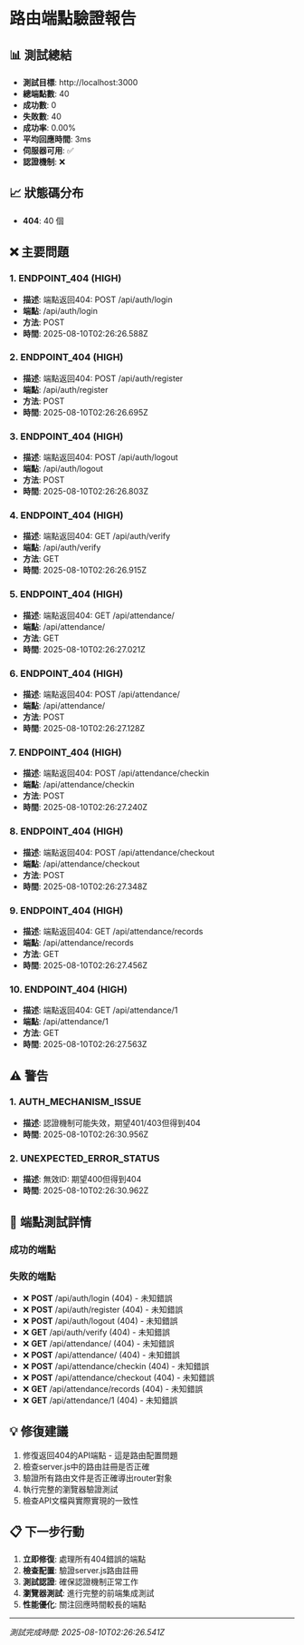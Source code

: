 # 路由端點驗證報告

## 📊 測試總結

- **測試目標**: http://localhost:3000
- **總端點數**: 40
- **成功數**: 0
- **失敗數**: 40
- **成功率**: 0.00%
- **平均回應時間**: 3ms
- **伺服器可用**: ✅
- **認證機制**: ❌

## 📈 狀態碼分布

- **404**: 40 個

## ❌ 主要問題

### 1. ENDPOINT_404 (HIGH)
- **描述**: 端點返回404: POST /api/auth/login
- **端點**: /api/auth/login
- **方法**: POST
- **時間**: 2025-08-10T02:26:26.588Z

### 2. ENDPOINT_404 (HIGH)
- **描述**: 端點返回404: POST /api/auth/register
- **端點**: /api/auth/register
- **方法**: POST
- **時間**: 2025-08-10T02:26:26.695Z

### 3. ENDPOINT_404 (HIGH)
- **描述**: 端點返回404: POST /api/auth/logout
- **端點**: /api/auth/logout
- **方法**: POST
- **時間**: 2025-08-10T02:26:26.803Z

### 4. ENDPOINT_404 (HIGH)
- **描述**: 端點返回404: GET /api/auth/verify
- **端點**: /api/auth/verify
- **方法**: GET
- **時間**: 2025-08-10T02:26:26.915Z

### 5. ENDPOINT_404 (HIGH)
- **描述**: 端點返回404: GET /api/attendance/
- **端點**: /api/attendance/
- **方法**: GET
- **時間**: 2025-08-10T02:26:27.021Z

### 6. ENDPOINT_404 (HIGH)
- **描述**: 端點返回404: POST /api/attendance/
- **端點**: /api/attendance/
- **方法**: POST
- **時間**: 2025-08-10T02:26:27.128Z

### 7. ENDPOINT_404 (HIGH)
- **描述**: 端點返回404: POST /api/attendance/checkin
- **端點**: /api/attendance/checkin
- **方法**: POST
- **時間**: 2025-08-10T02:26:27.240Z

### 8. ENDPOINT_404 (HIGH)
- **描述**: 端點返回404: POST /api/attendance/checkout
- **端點**: /api/attendance/checkout
- **方法**: POST
- **時間**: 2025-08-10T02:26:27.348Z

### 9. ENDPOINT_404 (HIGH)
- **描述**: 端點返回404: GET /api/attendance/records
- **端點**: /api/attendance/records
- **方法**: GET
- **時間**: 2025-08-10T02:26:27.456Z

### 10. ENDPOINT_404 (HIGH)
- **描述**: 端點返回404: GET /api/attendance/1
- **端點**: /api/attendance/1
- **方法**: GET
- **時間**: 2025-08-10T02:26:27.563Z


## ⚠️ 警告

### 1. AUTH_MECHANISM_ISSUE
- **描述**: 認證機制可能失效，期望401/403但得到404
- **時間**: 2025-08-10T02:26:30.956Z

### 2. UNEXPECTED_ERROR_STATUS
- **描述**: 無效ID: 期望400但得到404
- **時間**: 2025-08-10T02:26:30.962Z


## 🎯 端點測試詳情

### 成功的端點


### 失敗的端點  
- ❌ **POST** /api/auth/login (404) - 未知錯誤
- ❌ **POST** /api/auth/register (404) - 未知錯誤
- ❌ **POST** /api/auth/logout (404) - 未知錯誤
- ❌ **GET** /api/auth/verify (404) - 未知錯誤
- ❌ **GET** /api/attendance/ (404) - 未知錯誤
- ❌ **POST** /api/attendance/ (404) - 未知錯誤
- ❌ **POST** /api/attendance/checkin (404) - 未知錯誤
- ❌ **POST** /api/attendance/checkout (404) - 未知錯誤
- ❌ **GET** /api/attendance/records (404) - 未知錯誤
- ❌ **GET** /api/attendance/1 (404) - 未知錯誤

## 💡 修復建議

1. 修復返回404的API端點 - 這是路由配置問題
2. 檢查server.js中的路由註冊是否正確
3. 驗證所有路由文件是否正確導出router對象
4. 執行完整的瀏覽器驗證測試
5. 檢查API文檔與實際實現的一致性

## 📋 下一步行動

1. **立即修復**: 處理所有404錯誤的端點
2. **檢查配置**: 驗證server.js路由註冊
3. **測試認證**: 確保認證機制正常工作  
4. **瀏覽器測試**: 進行完整的前端集成測試
5. **性能優化**: 關注回應時間較長的端點

---
*測試完成時間: 2025-08-10T02:26:26.541Z*
